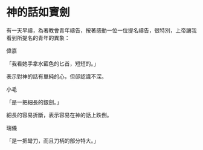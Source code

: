 # 神的話如寶劍

有一天早禱，為著教會青年禱告，按著感動一位一位提名禱告，很特別，上帝讓我看到所提名的青年的異象：

偉嘉

「我看她手拿水藍色的匕首，短短的。」

表示對神的話有單純的心，但卻認識不深。

小毛

「是一把細長的銀劍。」

細長的容易折斷，表示容易在神的話上跌倒。

瑞儀

「是一把彎刀，而且刀柄的部分特大。」



